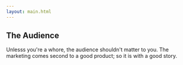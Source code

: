 ```yaml
---
layout: main.html
---
```


## The Audience

Unlesss you're a whore, the audience shouldn't matter to you. The marketing comes second to a good product; so it is with a good story.
